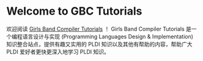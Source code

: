 # Welcome to GBC Tutorials

欢迎阅读 [Girls Band Compiler Tutorials](https://gbc.xq.gl/) ！
Girls Band Compiler Tutorials 是一个编程语言设计与实现 (Programming Languages Design & Implementation) 知识整合站点，提供有趣又实用的 PLDI 知识以及其他有帮助的内容，帮助广大 PLDI 爱好者更快更深入地学习 PLDI 知识。
